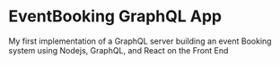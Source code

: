 # EventBooking GraphQL App
 My first implementation of a GraphQL server building an event Booking system using Nodejs, GraphQL, and React on the Front End
